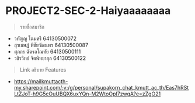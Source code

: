 # PROJECT2-SEC-2-Haiyaaaaaaaa

>รายชื่อสมาชิก
* วทัญญู โฉมศรี 64130500072
* สุรเชษฏ์ พิชัยวัฒนพร 64130500087
* ศุภกร ฉัตรอโณทัย 64130500111
* วชิรวิทย์ จิตพิทยากุล 64130500122

>Link อธิบาย Features
* https://mailkmuttacth-my.sharepoint.com/:v:/g/personal/supakorn_chat_kmutt_ac_th/Eas7hRStLtZJoT-h9G5cOuUBQX6uxYQn-M2WtoOpI7zwgA?e=zZgO21
